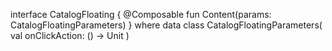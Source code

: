 interface CatalogFloating {
@Composable
fun Content(params: CatalogFloatingParameters)
}
where
data class CatalogFloatingParameters(
val onClickAction: () -> Unit
)